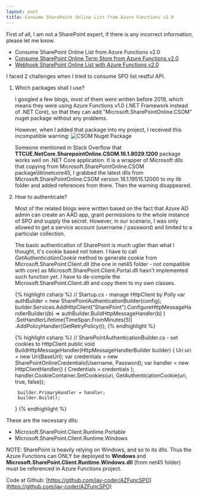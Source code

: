 ```yaml
---
layout: post
title: Consume SharePoint Online List from Azure Functions v2.0
---
```


First of all, I am not a SharePoint expert, if there is any incorrect information, please let me know.

* Consume SharePoint Online List from Azure Functions v2.0
* [Consume SharePoint Online Term Store from Azure Functions v2.0](/2019/12/13/az-func-spo-termstore)
* [Webhook SharePoint Online List with Azure Functions v2.0](/2019/12/13/az-func-spo-webhook)

I faced 2 challenges when I tried to consume SPO list restful API.

1. Which packages shall I use?

    I googled a few blogs, most of them were written before 2019, which means they were using Azure Functions v1.0 (.NET Framework instead of .NET Core), so that they can add "Microsoft.SharePointOnline.CSOM" nuget package without any problems.


    However, when I added that package into my project, I received this incompatible warning:
    <img src='{{ "/public/assets/img/spo_nuget_package.png" | relative_url }}' alt="CSOM Nuget Package" />    

    Someone mentioned in Stack Overflow that <strong>TTCUE.NetCore.SharepointOnline.CSOM.16.1.8029.1200</strong> package works well on .NET Core application. It is a wrapper of Microsoft dlls that copying from Microsoft.SharePointOnline.CSOM package\lib\netcore45, I grabbed the latest dlls from Microsoft.SharePointOnline.CSOM version 16.1.19515.12000 to my lib folder and added references from there. Then the warning disappeared.

1. How to authenticate?

    Most of the related blogs were written based on the fact that Azure AD admin can create an AAD app, grant permissions to the whole instance of SPO and supply the secret. However, in our scenario, I was only allowed to get a service account (username / password) and limited to a particular collection.

    The basic authentication of SharePoint is much uglier than what I thought, it's cookie based not token. I have to call <em>GetAuthenticationCookie</em> method to generate cookie from Microsoft.SharePoint.Client.dll (the one in net45 folder - not compatible with core) as Microsoft.SharePoint.Client.Portal.dll hasn't implemented such function yet. I have to de-compile the  Microsoft.SharePoint.Client.dll and copy them to my own classes.

    {% highlight csharp %}
    // Startup.cs - manage HttpClient by Polly
    var authBuilder = new SharePointAuthenticationBuilder(config);
    builder.Services.AddHttpClient("SharePoint").ConfigureHttpMessageHandlerBuilder((b) =>
            authBuilder.BuildHttpMessageHandler(b)
        )
        .SetHandlerLifetime(TimeSpan.FromMinutes(5))
        .AddPolicyHandler(GetRetryPolicy());
    {% endhighlight %}


    {% highlight csharp %}
    // SharePointAuthenticationBuilder.cs - set cookies to HttpClient
    public void BuildHttpMessageHandler(HttpMessageHandlerBuilder builder)
    {
        Uri uri = new Uri(BaseUrl);
        var credentials = new SharePointOnlineCredentials(Username, Password);
        var handler = new HttpClientHandler()
        {
            Credentials = credentials
        };
        handler.CookieContainer.SetCookies(uri, GetAuthenticationCookie(uri, true, false));

        builder.PrimaryHandler = handler;
        builder.Build();
    }
    {% endhighlight %}

These are the necessary dlls:
* Microsoft.SharePoint.Client.Runtime.Portable
* Microsoft.SharePoint.Client.Runtime.Windows

<p class="message">
    NOTE: SharePoint is heavily relying on Windows, and so to its dlls. Thus the Azure Functions can ONLY be deployed to <strong>Windows </strong>and <strong>Microsoft.SharePoint.Client.Runtime.Windows.dll</strong> (from net45 folder) must be referenced in Azure Functions project.
</p>

Code at Github: [https://github.com/jay-coder/AZFuncSPO](https://github.com/jay-coder/AZFuncSPO)
